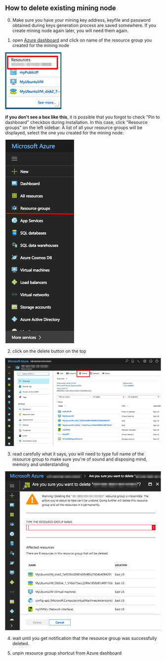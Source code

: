 ## How to delete existing mining node
0. Make sure you have your mining key address, keyfile and password obtained during keys generation process are saved somewhere.
If you create mining node again later, you will need them again.

1. open [Azure dashboard](https://portal.azure.com) and click on name of the resource group you created for the mining node

![ClickOnResource](./docs/deleteNode/DelNode-ClickOnResource.png)

**if you don't see a box like this**, it is possible that you forgot to check "Pin to dashboard" checkbox during installation.
In this case, click "Resource groups" on the left sidebar. A list of all your resource groups will be displayed, select the one you created for the mining node:

![ResourceGroup](./docs/deleteNode/DelNode-ResourceGroups.png)

2. click on the delete button on the top

![ClickDelete](./docs/deleteNode/DelNode-ClickDelete.png)

3. read carefully what it says, you will need to type full name of the resource group to make sure you're of sound and disposing mind, memory and understanding

![AreYouSure](./docs/deleteNode/DelNode-AreYouSure.png)

4. wait until you get notification that the resource group was successfully deleted.

5. unpin resource group shortcut from Azure dashboard
